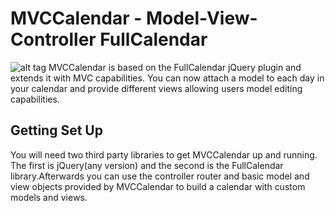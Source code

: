 

MVCCalendar - Model-View-Controller FullCalendar
====================================================
![alt tag](https://raw.github.com/AmmarCSE/mvc-calendar/screenshot.png)
MVCCalendar is based on the FullCalendar jQuery plugin and extends it with
MVC capabilities. You can now attach a model to each day in your calendar and
provide different views allowing users model editing capabilities.

Getting Set Up
--------------

You will need two third party libraries to get MVCCalendar up and running. The
first is jQuery(any version) and the second is the FullCalendar
library.Afterwards you can use the controller router and basic model and view
objects provided by MVCCalendar to build a calendar with custom models and
views.


